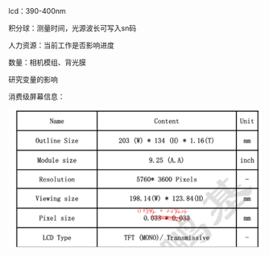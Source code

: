 lcd：390-400nm

积分球：测量时间，光源波长可写入sn码

人力资源：当前工作是否影响进度



数量：相机模组、背光膜

研究变量的影响



消费级屏幕信息：

![image-20221027094717212](消费级.assets/image-20221027094717212.png)